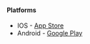 #### Platforms ####
* IOS - [App Store](https://itunes.apple.com/us/app/firefly-up/id1329494961?l=ru&ls=1&mt=8)
* Android - [Google Play](https://play.google.com/store/apps/details?id=com.carlcori.firefly)
